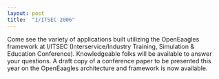 ```yaml
---
layout: post
title:  "I/ITSEC 2006"
---
```

Come see the variety of applications built utilizing the OpenEaagles framework at I/ITSEC (Interservice/Industry Training, Simulation & Education Conference). Knowledgeable folks will be available to answer your questions. A draft copy of a conference paper to be presented this year on the OpenEaagles architecture and framework is now available.
